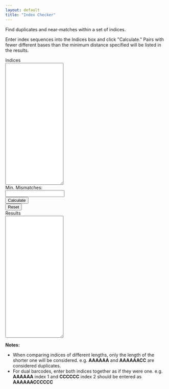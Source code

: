```yaml
---
layout: default
title: "Index Checker"
---
```


<script src="../scripts/index-checker.js"></script>

Find duplicates and near-matches within a set of indices.

Enter index sequences into the Indices box and click "Calculate." Pairs with fewer different bases than the minimum distance specified will be listed in the results.

<div id="index-checker-container">
  <div class="index-checker-box">
    <label>Indices<br>
      <textarea id="indices" rows="25"></textarea>
    </label>
  </div>
  <div id="index-checker-control-box">
    <label>Min. Mismatches:<br>
      <input id="min-distance" class="index-checker-control" type="text"><br>
    </label>
    <button class="index-checker-control" onclick="IndexChecker.calculate()">Calculate</button><br>
    <button class="index-checker-control" onclick="IndexChecker.resetForm()">Reset</button>
  </div>
  <div class="index-checker-box">
    <label>Results<br>
      <textarea id="results" rows="25" readonly="readonly"></textarea>
    </label>
  </div>
</div>
<script>IndexChecker.resetForm();</script>

**Notes:**

* When comparing indices of different lengths, only the length of the shorter one will be considered. e.g. **AAAAAA** and **AAAAAACC** are considered duplicates.
* For dual barcodes, enter both indices together as if they were one. e.g. **AAAAAA** index 1 and **CCCCCC** index 2 should be entered as **AAAAAACCCCCC**